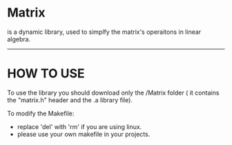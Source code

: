 # Matrix
is a dynamic library, used to simplfy the matrix's operaitons in linear algebra.
 
 
 ------------- 
 # HOW TO USE
 To use the library you should download only the /Matrix folder ( it contains the "matrix.h" header and the .a library file).
 
 
 
 To modify the Makefile: 
   - replace 'del' with 'rm' if you are using linux.
   - please use your own makefile in your projects.
 
